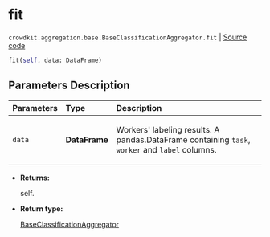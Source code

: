 # fit
`crowdkit.aggregation.base.BaseClassificationAggregator.fit` | [Source code](https://github.com/Toloka/crowd-kit/blob/v1.1.0.rc2/crowdkit/aggregation/base/__init__.py#L28)

```python
fit(self, data: DataFrame)
```

## Parameters Description

| Parameters | Type | Description |
| :----------| :----| :-----------|
`data`|**DataFrame**|<p>Workers&#x27; labeling results. A pandas.DataFrame containing `task`, `worker` and `label` columns.</p>

* **Returns:**

  self.

* **Return type:**

  [BaseClassificationAggregator](crowdkit.aggregation.base.BaseClassificationAggregator.md)
